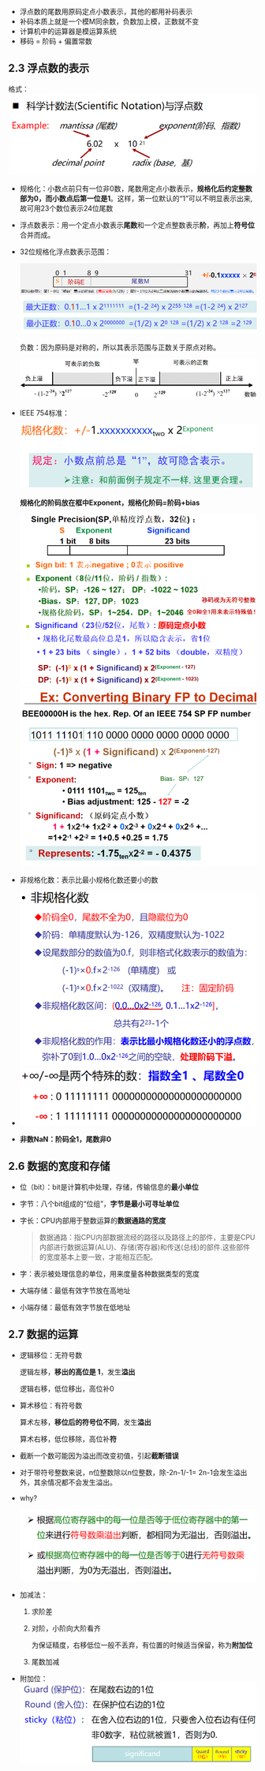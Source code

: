 * 浮点数的尾数用原码定点小数表示，其他的都用补码表示
* 补码本质上就是一个模M同余数，负数加上模，正数就不变
* 计算机中的运算器是模运算系统
* 移码 = 阶码 + 偏置常数

## 2.3 浮点数的表示

格式：<img src="./笔记图片/image-20220516163213918.png" alt="image-20220516163213918" style="zoom:67%;" />

* 规格化：小数点前只有一位非0数，尾数用定点小数表示，**规格化后约定整数部为0，而小数点后第一位是1**。这样，第一位默认的“1”可以不明显表示出来,故可用23个数位表示24位尾数

* 浮点数表示：用一个定点小数表示**尾数**和一个定点整数表示**阶**，再加上**符号位**合并而成。

* 32位规格化浮点数表示范围：

  <img src="./笔记图片/image-20220516164113895.png" alt="image-20220516164113895" style="zoom:67%;" />

  负数：因为原码是对称的，所以其表示范围与正数关于原点对称。

  <img src="./笔记图片/image-20220516164237682.png" alt="image-20220516164237682" style="zoom:67%;" />

* IEEE 754标准：

  <img src="./笔记图片/image-20220516164645994.png" alt="image-20220516164645994" style="zoom:67%;" />

  **规格化的阶码放在框中Exponent，规格化阶码=阶码+bias**

  <img src="./笔记图片/image-20220516165353556.png" alt="image-20220516165353556" style="zoom:80%;" />

  <img src="./笔记图片/image-20220516165409137.png" alt="image-20220516165409137" style="zoom:80%;" />

* 非规格化数：表示比最小规格化数还要小的数

  <img src="./笔记图片/image-20220516170643809.png" alt="image-20220516170643809" style="zoom:67%;" />

* <img src="./笔记图片/image-20220516170819540.png" alt="image-20220516170819540" style="zoom:67%;" />
* **非数NaN：阶码全1，尾数非0**

## 2.6 数据的宽度和存储

* 位（bit）：bit是计算机中处理，存储，传输信息的**最小单位**

* 字节：八个bit组成的“位组”，**字节是最小可寻址单位**

* 字长：CPU内部用于整数运算的**数据通路的宽度**

  >数据通路：指CPU内部数据流经的路径以及路径上的部件，主要是CPU内部进行数据运算(ALU)、存储(寄存器)和传送(总线)的部件.这些部件的宽度基本上要一致，才能相互匹配。

* 字：表示被处理信息的单位，用来度量各种数据类型的宽度

* 大端存储：最低有效字节放在高地址

* 小端存储：最低有效字节放在低地址

## 2.7 数据的运算

* 逻辑移位：无符号数

  逻辑左移，**移出的高位是 1**，发生**溢出**

  逻辑右移，低位移出，高位补0

* 算术移位：有符号数

  算术左移，**移位后的符号位不同**，发生**溢出**

  算术右移，低位移除，高位补**符**
  
* 截断一个数可能因为溢出而改变初值，引起**截断错误**

* 对于带符号整数来说，n位整数除以n位整数，除-2n-1/-1= 2n-1会发生溢出外，其余情况都不会发生溢出。

* why?

  <img src="./笔记图片/image-20220518155109454.png" alt="image-20220518155109454" style="zoom:67%;" />

* 加减法：

  1. 求阶差

  2. 对阶，小阶向大阶看齐

     为保证精度，右移低位一般不丢弃，有位置的时候适当保留，称为**附加位**

  3. 尾数加减

* 附加位：<img src="./笔记图片/image-20220523163906230.png" alt="image-20220523163906230" style="zoom:67%;" />